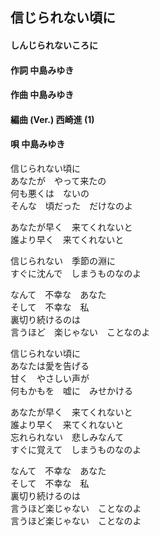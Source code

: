 ## 信じられない頃に
#### しんじられないころに

#### 作詞        中島みゆき
#### 作曲        中島みゆき
#### 編曲 (Ver.) 西崎進 (1)
#### 唄          中島みゆき



信じられない頃に  
あなたが　やって来たの  
何も悪くは　ないの  
そんな　頃だった　だけなのよ  

あなたが早く　来てくれないと  
誰より早く　来てくれないと  

信じられない　季節の淵に    
すぐに沈んで　しまうものなのよ  

なんて　不幸な　あなた  
そして　不幸な　私  
裏切り続けるのは  
言うほど　楽じゃない　ことなのよ  


信じられない頃に  
あなたは愛を告げる  
甘く　やさしい声が  
何もかもを　嘘に　みせかける  

あなたが早く　来てくれないと  
誰より早く　来てくれないと  
忘れられない　悲しみなんて  
すぐに覚えて　しまうものなのよ  

なんて　不幸な　あなた  
そして　不幸な　私  
裏切り続けるのは  
言うほど楽じゃない　ことなのよ  
言うほど楽じゃない　ことなのよ
